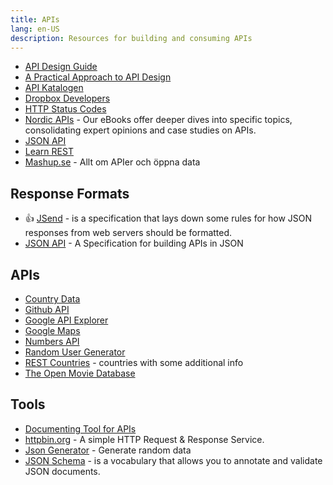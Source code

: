 ```yaml
---
title: APIs
lang: en-US
description: Resources for building and consuming APIs
---
```


* [API Design Guide](https://github.com/interagent/http-api-design)
* [A Practical Approach to API Design](https://leanpub.com/restful-api-design)
* [API Katalogen](http://apikatalogen.se/)
* [Dropbox Developers](https://www.dropbox.com/developers)
* [HTTP Status Codes](https://en.wikipedia.org/wiki/List_of_HTTP_status_codes)
* [Nordic APIs](https://nordicapis.com/api-ebooks/) - Our eBooks offer deeper dives into specific topics, consolidating expert opinions and case studies on APIs.
* [JSON API](http://jsonapi.org/)
* [Learn REST](http://www.restapitutorial.com/)
* [Mashup.se](http://www.mashup.se/) - Allt om APIer och öppna data

## Response Formats

* :+1: [JSend](https://labs.omniti.com/labs/jsend) - is a specification that lays down some rules for how JSON responses from web servers should be formatted.
* [JSON API](http://jsonapi.org/) - A Specification for building APIs in JSON

## APIs

* [Country Data](http://country.io/)
* [Github API](https://developer.github.com/v3/)
* [Google API Explorer](https://developers.google.com/apis-explorer/#p/)
* [Google Maps](https://developers.google.com/maps/)
* [Numbers API](http://numbersapi.com/#42)
* [Random User Generator](https://randomuser.me/)
* [REST Countries](https://restcountries.eu) - countries with some additional info
* [The Open Movie Database](http://omdbapi.com/)

## Tools

* [Documenting Tool for APIs](http://apidocjs.com/)
* [httpbin.org](https://httpbin.org/) - A simple HTTP Request & Response Service.
* [Json Generator](http://www.json-generator.com/) - Generate random data
* [JSON Schema](http://json-schema.org/) - is a vocabulary that allows you to annotate and validate JSON documents.

